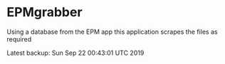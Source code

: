 # EPMgrabber
Using a database from the EPM app this application scrapes the files as required


Latest backup: Sun Sep 22 00:43:01 UTC 2019
